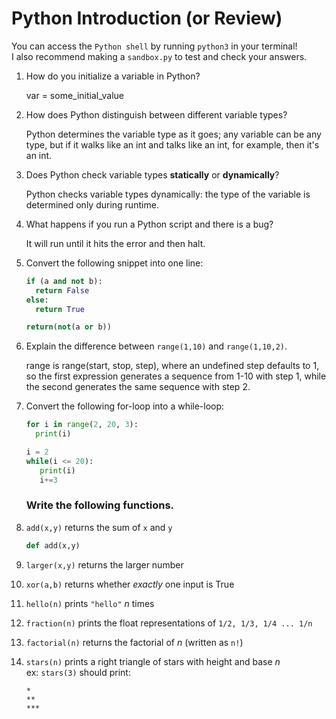 # Python Introduction (or Review)
You can access the `Python shell` by running `python3` in your terminal!  
I also recommend making a `sandbox.py` to test and check your answers.

1. How do you initialize a variable in Python?
   
   var = some_initial_value
   
2. How does Python distinguish between different variable types?
   
   Python determines the variable type as it goes; any variable can be any type, but if it walks like an int and talks like an int, for example, then it's an int.
   
3. Does Python check variable types **statically** or **dynamically**?
   
   Python checks variable types dynamically: the type of the variable is determined only during runtime.
   
4. What happens if you run a Python script and there is a bug?
   
   It will run until it hits the error and then halt.
   
5. Convert the following snippet into one line:
    ```py
    if (a and not b):
      return False
    else:
      return True
    ```
    
    ```py
    return(not(a or b))
    ```
1. Explain the difference between `range(1,10)` and `range(1,10,2)`.
   
   range is range(start, stop, step), where an undefined step defaults to 1, so the first expression generates a sequence from 1-10 with step 1, while the second generates the same sequence with step 2. 
   
2. Convert the following for-loop into a while-loop:
    ```py
    for i in range(2, 20, 3):
      print(i)
    ```
    ```py
    i = 2
    while(i <= 20):
       print(i)
       i+=3
    ``` 
      
    ### Write the following functions.
1. `add(x,y)` returns the sum of `x` and `y`

   ```py
   def add(x,y)
   ```

3. `larger(x,y)` returns the larger number
4. `xor(a,b)` returns whether _exactly_ one input is True
5. `hello(n)` prints `"hello"` _n_ times
6. `fraction(n)` prints the float representations of `1/2, 1/3, 1/4 ... 1/n`
7. `factorial(n)` returns the factorial of _n_ (written as `n!`)
8. `stars(n)` prints a right triangle of stars with height and base _n_  
    ex: `stars(3)` should print:
    ```
    *
    **
    ***
    ```
